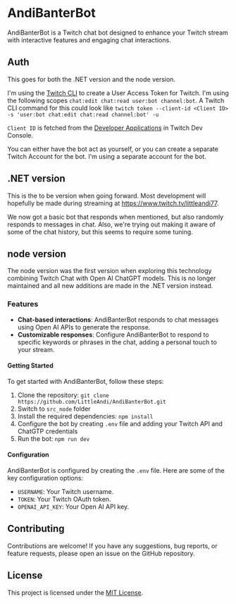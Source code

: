# AndiBanterBot

AndiBanterBot is a Twitch chat bot designed to enhance your Twitch stream with interactive features and engaging chat interactions.

## Auth

This goes for both the .NET version and the node version.

I'm using the [Twitch CLI](https://github.com/twitchdev/twitch-cli) to create a User Access Token for Twitch.
I'm using the following scopes `chat:edit chat:read user:bot channel:bot`.
A Twitch CLI command for this could look like
`twitch token --client-id <Client ID> -s 'user:bot chat:edit chat:read channel:bot' -u`

`Client ID` is fetched from the [Developer Applications](https://dev.twitch.tv/console/apps) in Twitch Dev Console.

You can either have the bot act as yourself, or you can create a separate Twitch Account for the bot.
I'm using a separate account for the bot.

## .NET version

This is the to be version when going forward. Most development will hopefully
be made during streaming at https://www.twitch.tv/littleandi77.

We now got a basic bot that responds when mentioned, but also randomly responds to messages in chat.
Also, we're trying out making it aware of some of the chat history, but this seems to require some tuning.

## node version

The node version was the first version when exploring this technology combining
Twitch Chat with Open AI ChatGPT models. This is no longer maintained and all
new additions are made in the .NET version instead.

### Features

- **Chat-based interactions**: AndiBanterBot responds to chat messages using Open AI APIs to generate the response.
- **Customizable responses**: Configure AndiBanterBot to respond to specific keywords or phrases in the chat, adding a personal touch to your stream.

#### Getting Started

To get started with AndiBanterBot, follow these steps:

1. Clone the repository: `git clone https://github.com/LittleAndi/AndiBanterBot.git`
2. Switch to `src_node` folder
3. Install the required dependencies: `npm install`
4. Configure the bot by creating `.env` file and adding your Twitch API and ChatGTP credentials
5. Run the bot: `npm run dev`

#### Configuration

AndiBanterBot is configured by creating the `.env` file. Here are some of the key configuration options:

- `USERNAME`: Your Twitch username.
- `TOKEN`: Your Twitch OAuth token.
- `OPENAI_API_KEY`: Your Open AI API key.

## Contributing

Contributions are welcome! If you have any suggestions, bug reports, or feature requests, please open an issue on the GitHub repository.

## License

This project is licensed under the [MIT License](LICENSE).
